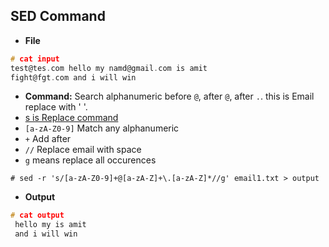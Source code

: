 ## SED Command
- **File**
```c
# cat input
test@tes.com hello my namd@gmail.com is amit
fight@fgt.com and i will win
```
- **Command:** Search alphanumeric before `@`, after `@`, after `.`. this is Email replace with ' '. 
 - [s is Replace command](https://github.com/amitkumar50/Code-examples/blob/master/System_Administration/Commands/SED/README.md)
 - `[a-zA-Z0-9]` Match any alphanumeric
 - `+` Add after
 - `//` Replace email with space
 - `g` means replace all occurences
```
# sed -r 's/[a-zA-Z0-9]+@[a-zA-Z]+\.[a-zA-Z]*//g' email1.txt > output
```
- **Output**
```c
# cat output
 hello my is amit
 and i will win
``` 
